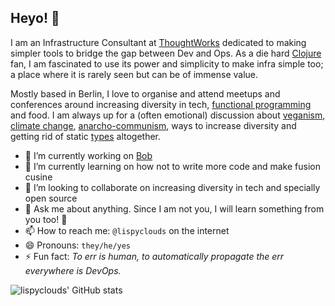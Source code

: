 ## Heyo! 👋

I am an Infrastructure Consultant at [ThoughtWorks](https://www.thoughtworks.com/) dedicated to making simpler tools to bridge the gap between Dev and Ops. As a die hard [Clojure](https://clojure.org/) fan, I am fascinated to use its power and simplicity to make infra simple too; a place where it is rarely seen but can be of immense value.

Mostly based in Berlin, I love to organise and attend meetups and conferences around increasing diversity in tech, [functional programming](https://en.wikipedia.org/wiki/Functional_programming) and food. I am always up for a (often emotional) discussion about [veganism](https://en.wikipedia.org/wiki/Veganism), [climate change](https://en.wikipedia.org/wiki/Climate_change), [anarcho-communism](https://en.wikipedia.org/wiki/Anarcho-communism), ways to increase diversity and getting rid of static [types](https://en.wikipedia.org/wiki/Type_system) altogether.

- 🔭 I’m currently working on [Bob](https://bob-cd.github.io/)
- 🌱 I’m currently learning on how not to write more code and make fusion cusine
- 👯 I’m looking to collaborate on increasing diversity in tech and specially open source
- 💬 Ask me about anything. Since I am not you, I will learn something from you too! 🤗
- 📫 How to reach me: `@lispyclouds` on the internet
- 😄 Pronouns: `they/he/yes`
- ⚡ Fun fact: _To err is human, to automatically propagate the err everywhere is DevOps._

![lispyclouds' GitHub stats](https://github-readme-stats.vercel.app/api?username=lispyclouds&show_icons=true&hide_border=true&theme=dark)
